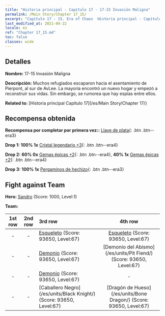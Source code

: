 ```yaml
---
title: "Historia principal - Capítulo 17 - 17-15 Invasión Maligna"
permalink: /Main Story/Chapter 17_15/
excerpt: "Capítulo 17 - 15. Era of Chaos  Historia principal - Capítulo 17_15. 17-15 Invasión Maligna"
last_modified_at: 2021-04-22
locale: es
ref: "Chapter 17_15.md"
toc: false
classes: wide
---
```


## Detalles

 **Nombre:** 17-15 Invasión Maligna

 **Descripción:** Muchos refugiados escaparon hacia el asentamiento de Pierpont, al sur de AvLee. La mayoría encontró un nuevo hogar y empezó a reconstruir sus vidas. Sin embargo, se rumorea que hay espías entre ellos.

 **Related to:** [Historia principal Capítulo 17](/es/Main Story/Chapter 17/)

## Recompensa obtenida

 **Recompensa por completar por primera vez::** [Llave de plata](/ItemsES/con_693/){: .btn .btn--era3}

 **Drop 1:** **100% 1x** [Cristal legendario +3](/ItemsES/mat_59/){: .btn .btn--era4}

 **Drop 2:** **60% 0x** [Gemas épicas +2](/ItemsES/mat_51/){: .btn .btn--era4}, **40% 1x** [Gemas épicas +2](/ItemsES/mat_51/){: .btn .btn--era4}

 **Drop 3:** **100% 1x** [Pergaminos de hechizo](/ItemsES/con_694/){: .btn .btn--era3}


## Fight against Team
 **Hero:** [Sandro](/es/heroes/Sandro/) (Score: 1000, Level:1)

 **Team:**


  | 1st row | 2nd row | 3rd row | 4th row |
  |:----:|:----:|:----|:----:|
  | - | - | [Esqueleto](/es/units/Skeleton/) (Score: 93650, Level:67)  | [Esqueleto](/es/units/Skeleton/) (Score: 93650, Level:67)  |
  | - | - | [Demonio](/es/units/Demon/) (Score: 93650, Level:67)  | [Demonio del Abismo](/es/units/Pit Fiend/) (Score: 93650, Level:67)  |
  | - | - | [Demonio](/es/units/Demon/) (Score: 93650, Level:67)  | - |
  | - | - | [Caballero Negro](/es/units/Black Knight/) (Score: 93650, Level:67)  | [Dragón de Hueso](/es/units/Bone Dragon/) (Score: 93650, Level:67)  |


